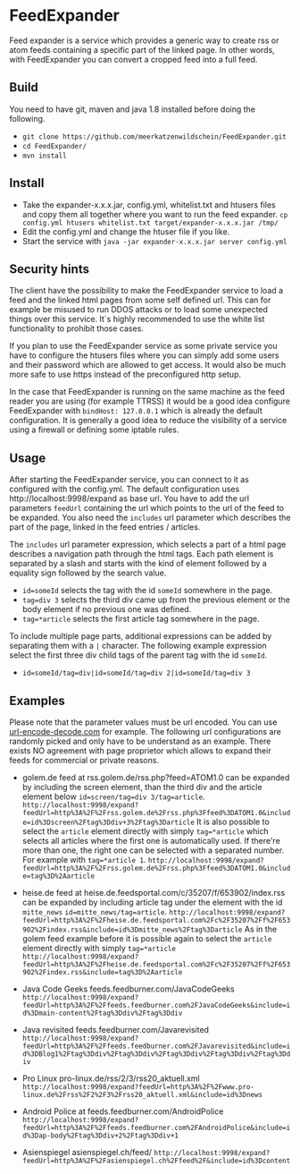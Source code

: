 # FeedExpander
Feed expander is a service which provides a generic way to create rss or atom feeds containing a specific part of the linked page. In other words, with FeedExpander you can convert a cropped feed into a full feed.  

## Build
You need to have git, maven and java 1.8 installed before doing the following.
  * `git clone https://github.com/meerkatzenwildschein/FeedExpander.git` 
  * `cd FeedExpander/` 
  * `mvn install` 

## Install
 * Take the expander-x.x.x.jar, config.yml, whitelist.txt and htusers files and copy them all together where you want to run the feed expander. `cp config.yml htusers whitelist.txt target/expander-x.x.x.jar /tmp/`
 * Edit the config.yml and change the htuser file if you like. 
 * Start the service with `java -jar expander-x.x.x.jar server config.yml`

## Security hints
  The client have the possibility to make the FeedExpander service to load a feed and the linked html pages from some self defined url. This can for example be misused to run DDOS attacks or to load some unexpected things over this service. It`s highly recommended to use the white list functionality to prohibit those cases.
  
  If you plan to use the FeedExpander service as some private service you have to configure the htusers files where you can simply add some users and their password which are allowed to get access. It would also be much more safe to use https instead of the preconfigured http setup.
  
  In the case that FeedExpander is running on the same machine as the feed reader you are using (for example TTRSS) it would be a good idea configure FeedExpander with `bindHost: 127.0.0.1` which is already the default configuration. 
It is generally a good idea to reduce the visibility of a service using a firewall or defining some iptable rules.  
  
## Usage
  After starting the FeedExpander service, you can connect to it as configured with the config.yml. The
  default configuration uses http://localhost:9998/expand as base url. You have to add the url parameters `feedUrl` 
  containing the url which points to the url of the feed to be expanded. You also need the `includes` url parameter
  which describes the part of the page, linked in the feed entries / articles.
  
  The `includes` url parameter expression, which selects a part of a html page describes a navigation path through the
  html tags. Each path element is separated by a slash and starts with the kind of element followed by a equality sign 
  followed by the search value.
  
  * `id=someId` selects the tag with the id `someId` somewhere in the page.
  * `tag=div 3` selects the third div came up from the previous element or the body element if no previous one was defined.
  * `tag=*article` selects the first article tag somewhere in the page.
  
  To include multiple page parts, additional expressions can be added by separating them with a `|` character. The following example expression select the first three div child tags of the parent tag with the id `someId`.
  
  * `id=someId/tag=div|id=someId/tag=div 2|id=someId/tag=div 3`
  
## Examples
  Please note that the parameter values must be url encoded. You can use [url-encode-decode.com](http://www.url-encode-decode.com) for example. The following url configurations are randomly picked and only have to be understand as an example. There exists NO agreement with page proprietor which allows to expand their feeds for commercial or private reasons. 

  * golem.de feed at rss.golem.de/rss.php?feed=ATOM1.0 can be expanded by including the screen element, than the third div and the article element below `id=screen/tag=div 3/tag=article`.
    `http://localhost:9998/expand?feedUrl=http%3A%2F%2Frss.golem.de%2Frss.php%3Ffeed%3DATOM1.0&include=id%3Dscreen%2Ftag%3Ddiv+3%2Ftag%3Darticle`
  It is also possible to select the `article` element directly with simply `tag=*article` which selects all articles where the first one is automatically used. If there're more than
  one, the right one can be selected with a separated number. For example with `tag=*article 1`.
    `http://localhost:9998/expand?feedUrl=http%3A%2F%2Frss.golem.de%2Frss.php%3Ffeed%3DATOM1.0&include=tag%3D%2Aarticle`
    
  * heise.de feed at heise.de.feedsportal.com/c/35207/f/653902/index.rss can be expanded by including article tag under the element with the id `mitte_news` `id=mitte_news/tag=article`.
    `http://localhost:9998/expand?feedUrl=http%3A%2F%2Fheise.de.feedsportal.com%2Fc%2F35207%2Ff%2F653902%2Findex.rss&include=id%3Dmitte_news%2Ftag%3Darticle`
  As in the golem feed example before it is possible again to select the `article` element directly with simply `tag=*article`
    `http://localhost:9998/expand?feedUrl=http%3A%2F%2Fheise.de.feedsportal.com%2Fc%2F35207%2Ff%2F653902%2Findex.rss&include=tag%3D%2Aarticle`
    
  * Java Code Geeks feeds.feedburner.com/JavaCodeGeeks
  `http://localhost:9998/expand?feedUrl=http%3A%2F%2Ffeeds.feedburner.com%2FJavaCodeGeeks&include=id%3Dmain-content%2Ftag%3Ddiv%2Ftag%3Ddiv`
  
  * Java revisited feeds.feedburner.com/Javarevisited
  `http://localhost:9998/expand?feedUrl=http%3A%2F%2Ffeeds.feedburner.com%2FJavarevisited&include=id%3DBlog1%2Ftag%3Ddiv%2Ftag%3Ddiv%2Ftag%3Ddiv%2Ftag%3Ddiv%2Ftag%3Ddiv`
  
  * Pro Linux pro-linux.de/rss/2/3/rss20_aktuell.xml
  `http://localhost:9998/expand?feedUrl=http%3A%2F%2Fwww.pro-linux.de%2Frss%2F2%2F3%2Frss20_aktuell.xml&include=id%3Dnews`
  
  * Android Police at feeds.feedburner.com/AndroidPolice
  `http://localhost:9998/expand?feedUrl=http%3A%2F%2Ffeeds.feedburner.com%2FAndroidPolice&include=id%3Dap-body%2Ftag%3Ddiv+2%2Ftag%3Ddiv+1`
  
  * Asienspiegel asienspiegel.ch/feed/
  `http://localhost:9998/expand?feedUrl=http%3A%2F%2Fasienspiegel.ch%2Ffeed%2F&include=id%3Dcontent`
  